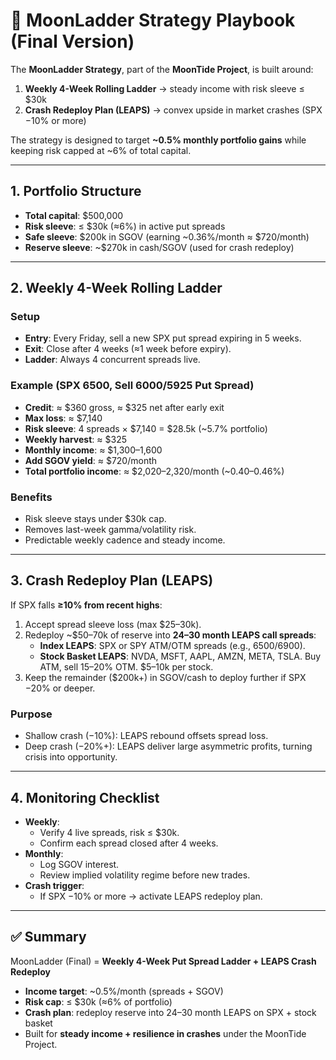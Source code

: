 # 🌙 MoonLadder Strategy Playbook (Final Version)

The **MoonLadder Strategy**, part of the **MoonTide Project**, is built around:  

1. **Weekly 4-Week Rolling Ladder** → steady income with risk sleeve ≤ $30k  
2. **Crash Redeploy Plan (LEAPS)** → convex upside in market crashes (SPX −10% or more)  

The strategy is designed to target **~0.5% monthly portfolio gains** while keeping risk capped at ~6% of total capital.

---

## 1. Portfolio Structure
- **Total capital**: $500,000  
- **Risk sleeve**: ≤ $30k (≈6%) in active put spreads  
- **Safe sleeve**: $200k in SGOV (earning ~0.36%/month ≈ $720/month)  
- **Reserve sleeve**: ~$270k in cash/SGOV (used for crash redeploy)  

---

## 2. Weekly 4-Week Rolling Ladder

### Setup
- **Entry**: Every Friday, sell a new SPX put spread expiring in 5 weeks.  
- **Exit**: Close after 4 weeks (≈1 week before expiry).  
- **Ladder**: Always 4 concurrent spreads live.  

### Example (SPX 6500, Sell 6000/5925 Put Spread)
- **Credit**: ≈ $360 gross, ≈ $325 net after early exit  
- **Max loss**: ≈ $7,140  
- **Risk sleeve**: 4 spreads × $7,140 = $28.5k (~5.7% portfolio)  
- **Weekly harvest**: ≈ $325  
- **Monthly income**: ≈ $1,300–1,600  
- **Add SGOV yield**: ≈ $720/month  
- **Total portfolio income**: ≈ $2,020–2,320/month (~0.40–0.46%)  

### Benefits
- Risk sleeve stays under $30k cap.  
- Removes last-week gamma/volatility risk.  
- Predictable weekly cadence and steady income.  

---

## 3. Crash Redeploy Plan (LEAPS)

If SPX falls **≥10% from recent highs**:  

1. Accept spread sleeve loss (max $25–30k).  
2. Redeploy ~$50–70k of reserve into **24–30 month LEAPS call spreads**:  
   - **Index LEAPS**: SPX or SPY ATM/OTM spreads (e.g., 6500/6900).  
   - **Stock Basket LEAPS**: NVDA, MSFT, AAPL, AMZN, META, TSLA. Buy ATM, sell 15–20% OTM. $5–10k per stock.  
3. Keep the remainder ($200k+) in SGOV/cash to deploy further if SPX −20% or deeper.  

### Purpose
- Shallow crash (−10%): LEAPS rebound offsets spread loss.  
- Deep crash (−20%+): LEAPS deliver large asymmetric profits, turning crisis into opportunity.  

---

## 4. Monitoring Checklist
- **Weekly**:  
  - Verify 4 live spreads, risk ≤ $30k.  
  - Confirm each spread closed after 4 weeks.  
- **Monthly**:  
  - Log SGOV interest.  
  - Review implied volatility regime before new trades.  
- **Crash trigger**:  
  - If SPX −10% or more → activate LEAPS redeploy plan.  

---

## ✅ Summary
MoonLadder (Final) = **Weekly 4-Week Put Spread Ladder + LEAPS Crash Redeploy**  

- **Income target**: ~0.5%/month (spreads + SGOV)  
- **Risk cap**: ≤ $30k (≈6% of portfolio)  
- **Crash plan**: redeploy reserve into 24–30 month LEAPS on SPX + stock basket  
- Built for **steady income + resilience in crashes** under the MoonTide Project.
